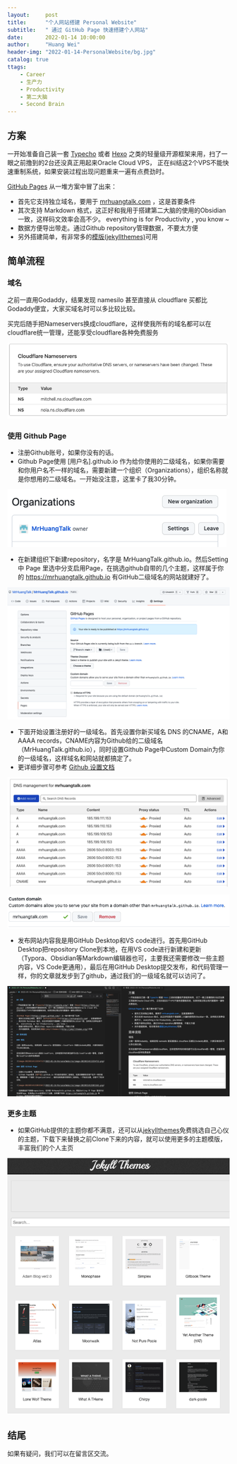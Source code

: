 ```yaml
---
layout:     post
title:      "个人网站搭建 Personal Website"
subtitle:   " 通过 GitHub Page 快速搭建个人网站"
date:       2022-01-14 10:00:00
author:     "Huang Wei"
header-img: "2022-01-14-PersonalWebsite/bg.jpg"
catalog: true
ttags: 
    - Career
    - 生产力
    - Productivity
    - 第二大脑
    - Second Brain
---
```




## 方案

一开始准备自己装一套 [Typecho](https://typecho.org/) 或者 [Hexo](https://hexo.io/zh-cn/) 之类的轻量级开源框架来用，扫了一眼之前撸到的2台还没真正用起来Oracle Cloud VPS，
正在纠结这2个VPS不能快速重制系统，如果安装过程出现问题重来一遍有点费劲时。

[GitHub Pages](https://pages.github.com/) 从一堆方案中冒了出来：
- 首先它支持独立域名，要用于 [mrhuangtalk.com](https://mrhuangtalk.com) ，这是首要条件
- 其次支持 Markdown 格式，这正好和我用于搭建第二大脑的使用的Obsidian一致，这样码文效率会高不少。 everything is for Productivity , you know ~
- 数据方便导出带走。通过Github repository管理数据，不要太方便
- 另外搭建简单，有非常多的[模版(jekyllthemes)](http://jekyllthemes.org/)可用

## 简单流程

### 域名

之前一直用Godaddy，结果发现 namesilo 甚至直接从 cloudflare 买都比Godaddy便宜，大家买域名时可以多比较比较。

买完后随手把Nameservers换成cloudflare，这样使我所有的域名都可以在cloudflare统一管理，还能享受cloudflare各种免费服务

![image-20220114113254712](2022-01-14-PersonalWebsite/image-20220114113254712.png)

### 使用 Github Page

- 注册Github账号，如果你没有的话。
- Github Page使用 [用户名].github.io 作为给你使用的二级域名，如果你需要和你用户名不一样的域名，需要新建一个组织（Organizations），组织名称就是你想用的二级域名。一开始没注意，这里卡了我30分钟。

![image-20220114122031561](2022-01-14-PersonalWebsite/image-20220114122031561.png)

- 在新建组织下新建repository，名字是 MrHuangTalk.github.io。然后Setting 中 Page 里选中分支启用Page，在挑选github自带的几个主题，这样属于你的 https://mrhuangtalk.github.io 有GitHub二级域名的网站就建好了。

![image-20220114122442081](2022-01-14-PersonalWebsite/image-20220114122442081.png)

- 下面开始设置注册好的一级域名。首先设置你新买域名 DNS 的CNAME，A和AAAA records，CNAME内容为Github给的二级域名（MrHuangTalk.github.io），同时设置Github Page中Custom Domain为你的一级域名，这样域名和网站就都搞定了。
- 更详细步骤可参考 [Github 设置文档](https://docs.github.com/en/pages/configuring-a-custom-domain-for-your-github-pages-site/managing-a-custom-domain-for-your-github-pages-site#configuring-an-apex-domain)

![image-20220114123845509](2022-01-14-PersonalWebsite/image-20220114123845509.png)

![image-20220114124319186](2022-01-14-PersonalWebsite/image-20220114124319186.png)

- 发布网站内容我是用GitHub Desktop和VS code进行。首先用GitHub Desktop把repository Clone到本地，在用VS code进行新建和更新（Typora、Obsidian等Markdown编辑器也可，主要我还需要修改一些主题内容，VS Code更通用），最后在用GitHub Desktop提交发布，和代码管理一样，你的文章就发步到了github，通过我们的一级域名就可以访问了。

![image-20220114130358808](2022-01-14-PersonalWebsite/image-20220114130358808.png)

### 更多主题

- 如果GitHub提供的主题你都不满意，还可以从[jekyllthemes](http://jekyllthemes.org/)免费挑选自己心仪的主题，下载下来替换之前Clone下来的内容，就可以使用更多的主题模版，丰富我们的个人主页
  
![image-20220114102740674](2022-01-14-PersonalWebsite/image-20220114102740674.png)

## 结尾

如果有疑问，我们可以在留言区交流。